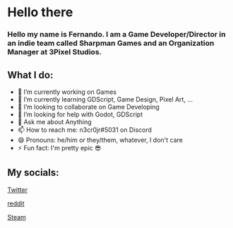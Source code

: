 # Hello there

### Hello my name is Fernando. I am a Game Developer/Director in an indie team called Sharpman Games and an Organization Manager at 3Pixel Studios.

## What I do:
- 🔭 I’m currently working on Games
- 🌱 I’m currently learning GDScript, Game Design, Pixel Art, ...
- 👯 I’m looking to collaborate on Game Developing
- 🤔 I’m looking for help with Godot, GDScript
- 💬 Ask me about Anything
- 📫 How to reach me: n3cr0jr#5031 on Discord
- 😄 Pronouns: he/him or they/them, whatever, I don't care
- ⚡ Fun fact: I'm pretty epic 😎

## My socials:
[Twitter](https://twitter.com/n3cr0jr)

[reddit](https://www.reddit.com/user/n3cr0jr)

[Steam](https://steamcommunity.com/profiles/76561198121630240)
